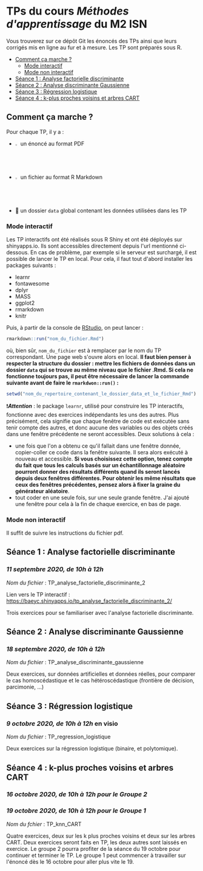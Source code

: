 # TPs du cours *Méthodes d'apprentissage* du M2 ISN

Vous trouverez sur ce dépôt Git les énoncés des TPs ainsi que leurs corrigés mis en ligne au fur et à mesure. Les TP sont préparés sous R.

  * [Comment ça marche ?](#how-to)
    + [Mode interactif](#mode-interactif)
    + [Mode non interactif](#mode-non-interactif)
  * [Séance 1 : Analyse factorielle discriminante](#tp-afd)
  * [Séance 2 : Analyse discriminante Gaussienne](#tp-adg)
  * [Séance 3 : Régression logistique](#tp-reglog)
  * [Séance 4 : k-plus proches voisins et arbres CART](#tp-knn-cart)


<a name="how-to"></a>
## Comment ça marche ?
Pour chaque TP, il y a :
 - <img src="https://upload.wikimedia.org/wikipedia/commons/8/87/PDF_file_icon.svg" width=2%>  un énoncé au format PDF
 - <img src="https://upload.wikimedia.org/wikipedia/commons/4/48/Markdown-mark.svg" width=2%>  un fichier au format R Markdown
 - :open_file_folder: un dossier `data` global contenant les données utilisées dans les TP
 
 <a name="mode-interactif"></a>
### Mode interactif

Les TP interactifs ont été réalisés sous R Shiny et ont été déployés sur shinyapps.io. Ils sont accessibles directement depuis l'url mentionné ci-dessous. En cas de problème, par exemple si le serveur est surchargé, il est possible de lancer le TP en local.
Pour cela, il faut tout d'abord installer les packages suivants :
 - learnr
 - fontawesome
 - dplyr
 - MASS
 - ggplot2
 - rmarkdown
 - knitr
 
Puis, à partir de la console de [RStudio](https://rstudio.com/), on peut lancer :
```r
rmarkdown::run("nom_du_fichier.Rmd")
```
où, bien sûr, `nom_du_fichier` est à remplacer par le nom du TP correspondant. Une page web s'ouvre alors en local.
**Il faut bien penser à respecter la structure du dossier : mettre les fichiers de données dans un dossier `data` qui se trouve au même niveau que le fichier .Rmd. Si cela ne fonctionne toujours pas, il peut être nécessaire de lancer la commande suivante avant de faire le `rmarkdwon::run()` :**
```r
setwd("nom_du_repertoire_contenant_le_dossier_data_et_le_fichier_Rmd") # pour préciser où chercher les fichiers
```

:heavy_exclamation_mark:***Attention*** : le package `learnr`, utilisé pour construire les TP interactifs, fonctionne avec des exercices indépendants les uns des autres. Plus précisément, cela signifie que chaque fenêtre de code est exécutée sans tenir compte des autres, et donc aucune des variables ou des objets créés dans une fenêtre précédente ne seront accessibles. Deux solutions à cela : 
 - une fois que l'on a obtenu ce qu'il fallait dans une fenêtre donnée, copier-coller ce code dans la fenêtre suivante. Il sera alors exécuté à nouveau et accessible. **Si vous choisissez cette option, tenez compte du fait que tous les calculs basés sur un échantillonnage aléatoire pourront donner des résultats différents quand ils seront lancés depuis deux fenêtres différentes. Pour obtenir les même résultats que ceux des fenêtres précédentes, pensez alors à fixer la graine du générateur aléatoire**.
 - tout coder en une seule fois, sur une seule grande fenêtre. J'ai ajouté une fenêtre pour cela à la fin de chaque exercice, en bas de page.

 <a name="mode-non-interactif"></a>
### Mode non interactif
Il suffit de suivre les instructions du fichier pdf.


 <a name="tp-afd"></a>
## Séance 1 : Analyse factorielle discriminante
### *11 septembre 2020, de 10h à 12h*

*Nom du fichier* : TP_analyse_factorielle_discriminante_2

Lien vers le TP interactif : https://baeyc.shinyapps.io/tp_analyse_factorielle_discriminante_2/

Trois exercices pour se familiariser avec l'analyse factorielle discriminante.

 <a name="tp-adg"></a>
## Séance 2 : Analyse discriminante Gaussienne
### *18 septembre 2020, de 10h à 12h*

*Nom du fichier* : TP_analyse_discriminante_gaussienne

Deux exercices, sur données artificielles et données réelles, pour comparer le cas homoscédastique et le cas hétéroscédastique (frontière de décision, parcimonie, ...)

 <a name="tp-reglog"></a>
## Séance 3 : Régression logistique
### *9 octobre 2020, de 10h à 12h* en visio

*Nom du fichier* : TP_regression_logistique

Deux exercices sur la régression logistique (binaire, et polytomique).

<a name="tp-knn-cart"></a>
## Séance 4 : k-plus proches voisins et arbres CART
### *16 octobre 2020, de 10h à 12h pour le Groupe 2*
### *19 octobre 2020, de 10h à 12h pour le Groupe 1*

*Nom du fchier* : TP_knn_CART

Quatre exercices, deux sur les k plus proches voisins et deux sur les arbres CART. Deux exercices seront faits en TP, les deux autres sont laissés en exercice. Le groupe 2 pourra profiter de la séance du 19 octobre pour continuer et terminer le TP. Le groupe 1 peut commencer à travailler sur l'énoncé dès le 16 octobre pour aller plus vite le 19.
